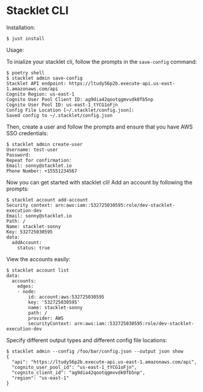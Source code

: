# Stacklet CLI

Installation:

```
$ just install
```

Usage:

To inialize your stacklet cli, follow the prompts in the `save-config` command:

```
$ poetry shell
$ stacklet admin save-config
Stacklet API endpoint: https://ltudy56p2b.execute-api.us-east-1.amazonaws.com/api
Cognito Region: us-east-1
Cognito User Pool Client ID: ag9dia42qootqgmvvdk0fb5np
Cognito User Pool ID: us-east-1_tYCG1oFjn
Config File Location [~/.stacklet/config.json]:
Saved config to ~/.stacklet/config.json
```

Then, create a user and follow the prompts and ensure that you have AWS SSO credentials:

```
$ stacklet admin create-user
Username: test-user
Password:
Repeat for confirmation:
Email: sonny@stacklet.io
Phone Number: +15551234567
```

Now you can get started with stacklet cli! Add an account by following the prompts:

```
$ stacklet account add-account
Security context: arn:aws:iam::532725030595:role/dev-stacklet-execution-dev
Email: sonny@stacklet.io
Path: /
Name: stacklet-sonny
Key: 532725030595
data:
  addAccount:
    status: true
```

View the accounts easily:

```
$ stacklet account list
data:
  accounts:
    edges:
    - node:
        id: account:aws:532725030595
        key: '532725030595'
        name: stacklet-sonny
        path: /
        provider: AWS
        securityContext: arn:aws:iam::532725030595:role/dev-stacklet-execution-dev
```

Specify different output types and different config file locations:

```
$ stacklet admin --config /foo/bar/config.json --output json show
{
  "api": "https://ltudy56p2b.execute-api.us-east-1.amazonaws.com/api",
  "cognito_user_pool_id": "us-east-1_tYCG1oFjn",
  "cognito_client_id": "ag9dia42qootqgmvvdk0fb5np",
  "region": "us-east-1"
}
```
